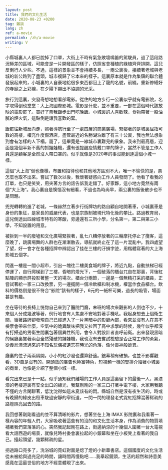 ```yaml
---
layout: post
title: 我們的文化生活
date: 2020-08-23 +0200
tag: 雜談
lang: zh
ref: a-movie
permalink: /zh/a-movie
writing: V
---
```


小縣城裏人人都已脫掉了口罩，大街上不時有氣急敗壞鳴笛的駕駛員，過了這段路況極差的區域，可能會是一片開發區的樣子，仿照省會種植的綠植齊齊排開，這兒反倒行人少些。不過，這樣的景象並不會持續多長，一兩公裏後，接續著老城與老城的新公路到了盡頭，城市複歸了它本來的樣子。這裏原本就是作為集鎮的聯合體發展起來的，小城裏的人自豪地給很多東西都冠上了龍的名號，前綴。重新修繕好的寺廟之上彩繪，在夕陽下顯出不協調的光采。

旅行到這裏，突發奇想地想看部電影。從住的地方步行一公裏似乎就有電影院，名字取得倒也堂堂：大上海國際影城。電影是什麼，並不重要，一部在這個時代該放映的電影罷了。買好了票我踱步出門吃晚飯。小城裏的人喜歡辣，食物帶著一股油膩的煙火氣，這點倒是讓我喜歡的緊。

飯罷往新城反向走，照著導航行至了一處四層的商業廣場，緊鄰著的是城裏屈指可數的高樓，權充作度假酒店，盡管最近的名勝湖泊離了有三十公裏，我也無法想象到會有怎樣的人下榻。罷了，這畢竟是一線城市裏難見的景象。我來到最高層，迎面是幾個半新不舊的抓娃娃機，還有張提醒疫情戴口罩的牌子，當然不管是工作人員還是顧客是全然沒人帶口罩的。似乎就像是2020年的事沒能到達這個小城一樣。

這個“大上海”倒也像樣，布置和招待也和其他地方區別不大，唯一不愉快的是，票怎麼也取不出來。嘗試了數次以後，我懷著疑惑向工作人員發問了。他看了看我的訂單，也只是笑笑，用夾著方言的話告訴我走錯了。好家夥，這小地方竟然有兩個“大上海”。我心裏自是懊惱沒有細看，不過也為時尚早，兩公裏的飯後散步也不是問題。

兜兜轉轉的進了老城，一條赫然立著步行街牌坊的路自顧自地開著車，小城裏車是身份的象征，是家長的威嚴代表，也是宗族制被現代特化後的攀比。路過教育局，這兒倒透出四線城市特有的寒酸，旁邊還有三所小學，分名第一，第二與第三小學，不知設置的用意。

被拆到一半的廢墟和文化廣場緊挨著，亂七八糟停放著的三輪摩托停止了攬客，這麼晚了，跳廣場舞的人群也在漸漸散去，導航就終止在了這一片混亂中。我四處望了望，好一會才在各種招牌中辨認出了挂在三樓的汙損字迹，用楷體寫著的大上海影城五個字。

閃進一樓是一間小超市，引出一塊往二樓美食城的牌子，將近九點，自動扶梯已經停運了，自行爬梯到了三樓，昏暗的燈光下，一個破落的櫃台兀自在那裏，背後紅點陣的顯示屏投影著整一天的場次。櫃台分兩節，一邊是一個無精打采的櫃員，正嘗試著給一家三口改換票，另一邊擺開一個冷飲櫃和制冰機，權當作食品櫃台。飲料的價格倒是很不符合“影院”該有的樣子，6元的一紙杯可樂，過長的吸管，場面甚是有趣。

坐在等待的長椅上恍惚自己來到了醫院門廳，末班的場次來觀影的人倒也不少，十來個人分成幾波等著，例行地會有人焦慮不安地對著手機吼。我起身想去上個衛生間，循著路牌卻發現自己已經進入了一片黑暗中的影廳內部，看來並沒有人在意不檢票會帶來什麼，空氣中的詭異酸味把我又拉回了高中求學的時候，幾年似乎都沒有打掃過的男衛生間裏包著個異性所用，會令人對設計者直呼前衛。出來發現黑暗的候廳裏擺著兩台全然殘破的娃娃機，我也沒有去嘗試檢驗是否正常工作的勇氣，從義烏漂流過來的不知名玩偶被遺忘在時光的角落，像付喪神般詭異。

廳裏的位子兩兩隔開，小小的紅沙發也還算舒適。銀幕稍有破損，也並不影響觀看，3D自是沒有的，開頭放的廣告也極富特色，短視頻一樣的豎排介紹著小城裏的商業，也像是介紹了整個小城一樣。

看完出來已是十一點，似乎通知我們離場的工作人員是這裏留下的最後一人，黑漆漆的老樓道裏有安全出口的綠光，我幫剛剛的一家三口打著手電下樓，大家用我聽不懂的方言閑聊著，低沈沈得如這末夏該有的悶。縣城自然是沒有夜生活的，時或有晚歸的綠皮出租車駛過安靜的窄街道，一閃一閃的理發老式霓虹招牌混著稀疏的路燈照亮回去的路。

我回想著剛剛看過的並不算清晰的影片，想著坐在上海 IMAX 影院裏和我看著一樣內容的年輕人們，大家吸收著這些有的沒的和文化生活本身，作為消費的物質填補著我們空落落的心。突然我記起剛在路上，街邊納涼的十幾個人圍著一台大電視看大話西遊的場景，就像兒時村委會裏拉起的小銀幕和坐在小板凳上看著的我自己。擡起頭望，幾顆稀疏的星。

拐過路口亮多了，洗浴城的霓虹對面是熄了燈的小新華書店。這個國度的文化生活從未被給與過充足的時間，讓時間再慢點吧……我舉起鏡頭，生活的超然和詩意美感竟在這最世俗的地方不經意體現了出來。